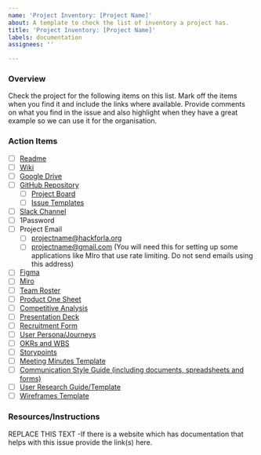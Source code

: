 ```yaml
---
name: 'Project Inventory: [Project Name]'
about: A template to check the list of inventory a project has.
title: 'Project Inventory: [Project Name]'
labels: documentation
assignees: ''

---
```


### Overview
Check the project for the following items on this list.
Mark off the items when you find it and include the links where available.
Provide comments on what you find in the issue and also highlight when they have a great example so we can use it for the organisation.

### Action Items

- [ ] [Readme]()
- [ ] [Wiki]()
- [ ] [Google Drive]()
- [ ] [GitHub Repository]()
   - [ ] [Project Board]()
   - [ ] [Issue Templates]() 
- [ ] [Slack Channel]()
- [ ] 1Password
- [ ] Project Email
   - [ ] projectname@hackforla.org
   - [ ] projectname@gmail.com (You will need this for setting up some applications like MIro that use rate limiting. Do not send emails using this address) 
- [ ] [Figma]()
- [ ] [Miro]()
- [ ] [Team Roster]()
- [ ] [Product One Sheet]()
- [ ] [Competitive Analysis]()
- [ ] [Presentation Deck]()
- [ ] [Recruitment Form]()
- [ ] [User Persona/Journeys]()
- [ ] [OKRs and WBS]()
- [ ] [Storypoints]()
- [ ] [Meeting Minutes Template]()
- [ ] [Communication Style Guide (including documents, spreadsheets and forms)]()
- [ ] [User Research Guide/Template]()
- [ ] [Wireframes Template]()

### Resources/Instructions
REPLACE THIS TEXT -If there is a website which has documentation that helps with this issue provide the link(s) here.
